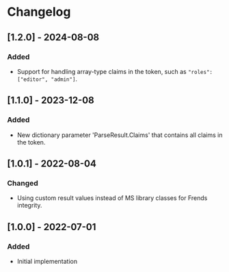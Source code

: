 # Changelog

## [1.2.0] - 2024-08-08
### Added
- Support for handling array-type claims in the token, such as `"roles": ["editor", "admin"]`.

## [1.1.0] - 2023-12-08
### Added
- New dictionary parameter 'ParseResult.Claims' that contains all claims in the token.

## [1.0.1] - 2022-08-04
### Changed
- Using custom result values instead of MS library classes for Frends integrity.

## [1.0.0] - 2022-07-01
### Added
- Initial implementation